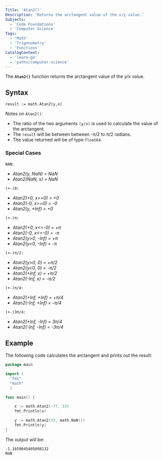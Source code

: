 ```yaml
---
Title: 'Atan2()'
Description: 'Returns the arctangent value of the x/y value.'
Subjects:
  - 'Code Foundations'
  - 'Computer Science'
Tags:
  - 'Math'
  - 'Trigonometry'
  - 'Functions'
CatalogContent:
  - 'learn-go'
  - 'paths/computer-science'
---
```


The **`Atan2()`** function returns the arctangent value of the *y/x* value.

## Syntax

```pseudo
result := math.Atan2(y,x)
```

Notes on `Atan2()`:

- The ratio of the two arguments `(y/x)` is used to calculate the value of the arctangent.
- The `result` will be between between -π/2 to π/2 radians.
- The value returned will be of type `float64`.

### Special Cases

`NAN`:
- *Atan2(y, NaN) = NaN*
- *Atan2(NaN, x) = NaN*

`(+-)0:`
- *Atan2(+0, x>=0) = +0*
- *Atan2(-0, x>=0) = -0*
- *Atan2(y, +Inf) = +0*

`(+-)π:`
- *Atan2(+0, x<=-0) = +π*
- *Atan2(-0, x<=-0) = -π*
- *Atan2(y>0, -Inf) = +π*
- *Atan2(y<0, -Inf) = -π*

`(+-)π/2:`
- *Atan2(y>0, 0) = +π/2*
- *Atan2(y<0, 0) = -π/2*
- *Atan2(+Inf, x) = +π/2*
- *Atan2(-Inf, x) = -π/2*

`(+-)π/4:`
- *Atan2(+Inf, +Inf) = +π/4*
- *Atan2(-Inf, +Inf) = -π/4*

`(+-)3π/4:`
- *Atan2(+Inf, -Inf) = 3π/4*
- *Atan2(-Inf, -Inf) = -3π/4*

## Example

The following code calculates the arctangent and prints out the result:

```go
package main

import (
  "fmt"
  "math"
  )

func main() {

    x := math.Atan2(-77, 33)
    fmt.Println(x)

    y := math.Atan2(33, math.NaN())
    fmt.Println(y)
}
```

The output will be:

```shell
-1.1659045405098132
NaN
```
